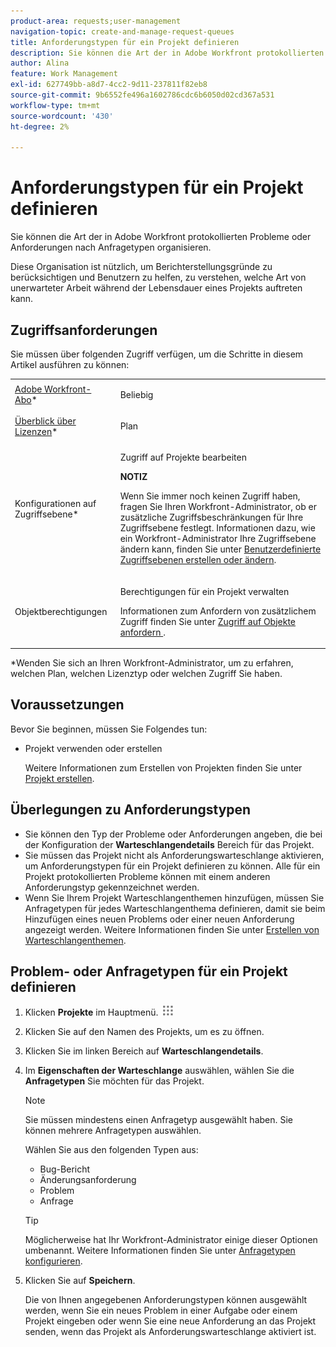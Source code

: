 ```yaml
---
product-area: requests;user-management
navigation-topic: create-and-manage-request-queues
title: Anforderungstypen für ein Projekt definieren
description: Sie können die Art der in Adobe Workfront protokollierten Probleme oder Anforderungen nach Anfragetypen organisieren.
author: Alina
feature: Work Management
exl-id: 627749bb-a8d7-4cc2-9d11-237811f82eb8
source-git-commit: 9b6552fe496a1602786cdc6b6050d02cd367a531
workflow-type: tm+mt
source-wordcount: '430'
ht-degree: 2%

---
```


# Anforderungstypen für ein Projekt definieren

Sie können die Art der in Adobe Workfront protokollierten Probleme oder Anforderungen nach Anfragetypen organisieren.

Diese Organisation ist nützlich, um Berichterstellungsgründe zu berücksichtigen und Benutzern zu helfen, zu verstehen, welche Art von unerwarteter Arbeit während der Lebensdauer eines Projekts auftreten kann.

## Zugriffsanforderungen

Sie müssen über folgenden Zugriff verfügen, um die Schritte in diesem Artikel ausführen zu können:

<table style="table-layout:auto"> 
 <col> 
 <col> 
 <tbody> 
  <tr> 
   <td role="rowheader"><a href="https://www.workfront.com/plans" target="_blank">Adobe Workfront-Abo</a>*</td> 
   <td> <p>Beliebig</p> </td> 
  </tr> 
  <tr> 
   <td role="rowheader"><a href="../../../administration-and-setup/add-users/access-levels-and-object-permissions/wf-licenses.md">Überblick über Lizenzen</a>*</td> 
   <td> <p>Plan </p> </td> 
  </tr> 
  <tr> 
   <td role="rowheader">Konfigurationen auf Zugriffsebene*</td> 
   <td> <p>Zugriff auf Projekte bearbeiten</p> <p><b>NOTIZ</b>

Wenn Sie immer noch keinen Zugriff haben, fragen Sie Ihren Workfront-Administrator, ob er zusätzliche Zugriffsbeschränkungen für Ihre Zugriffsebene festlegt. Informationen dazu, wie ein Workfront-Administrator Ihre Zugriffsebene ändern kann, finden Sie unter <a href="../../../administration-and-setup/add-users/configure-and-grant-access/create-modify-access-levels.md" class="MCXref xref">Benutzerdefinierte Zugriffsebenen erstellen oder ändern</a>.</p> </td>
</tr> 
  <tr> 
   <td role="rowheader">Objektberechtigungen</td> 
   <td> <p>Berechtigungen für ein Projekt verwalten</p> <p>Informationen zum Anfordern von zusätzlichem Zugriff finden Sie unter <a href="../../../workfront-basics/grant-and-request-access-to-objects/request-access.md" class="MCXref xref">Zugriff auf Objekte anfordern </a>.</p> </td> 
  </tr> 
 </tbody> 
</table>

&#42;Wenden Sie sich an Ihren Workfront-Administrator, um zu erfahren, welchen Plan, welchen Lizenztyp oder welchen Zugriff Sie haben.

## Voraussetzungen

Bevor Sie beginnen, müssen Sie Folgendes tun:

* Projekt verwenden oder erstellen

  Weitere Informationen zum Erstellen von Projekten finden Sie unter [Projekt erstellen](../../../manage-work/projects/create-projects/create-project.md).

## Überlegungen zu Anforderungstypen

* Sie können den Typ der Probleme oder Anforderungen angeben, die bei der Konfiguration der **Warteschlangendetails** Bereich für das Projekt.
* Sie müssen das Projekt nicht als Anforderungswarteschlange aktivieren, um Anforderungstypen für ein Projekt definieren zu können. Alle für ein Projekt protokollierten Probleme können mit einem anderen Anforderungstyp gekennzeichnet werden.
* Wenn Sie Ihrem Projekt Warteschlangenthemen hinzufügen, müssen Sie Anfragetypen für jedes Warteschlangenthema definieren, damit sie beim Hinzufügen eines neuen Problems oder einer neuen Anforderung angezeigt werden. Weitere Informationen finden Sie unter [Erstellen von Warteschlangenthemen](../../../manage-work/requests/create-and-manage-request-queues/create-queue-topics.md).

## Problem- oder Anfragetypen für ein Projekt definieren

1. Klicken **Projekte** im Hauptmenü. ![](assets/main-menu-icon.png)

1. Klicken Sie auf den Namen des Projekts, um es zu öffnen.
1. Klicken Sie im linken Bereich auf **Warteschlangendetails**.
1. Im **Eigenschaften der Warteschlange** auswählen, wählen Sie die **Anfragetypen** Sie möchten für das Projekt.

   >[!NOTE]
   >
   >Sie müssen mindestens einen Anfragetyp ausgewählt haben. Sie können mehrere Anfragetypen auswählen.

   Wählen Sie aus den folgenden Typen aus:

   * Bug-Bericht
   * Änderungsanforderung
   * Problem
   * Anfrage

   >[!TIP]
   >
   >Möglicherweise hat Ihr Workfront-Administrator einige dieser Optionen umbenannt. Weitere Informationen finden Sie unter [Anfragetypen konfigurieren](../../../administration-and-setup/set-up-workfront/configure-system-defaults/configure-request-types.md).

1. Klicken Sie auf **Speichern**.

   Die von Ihnen angegebenen Anforderungstypen können ausgewählt werden, wenn Sie ein neues Problem in einer Aufgabe oder einem Projekt eingeben oder wenn Sie eine neue Anforderung an das Projekt senden, wenn das Projekt als Anforderungswarteschlange aktiviert ist.
